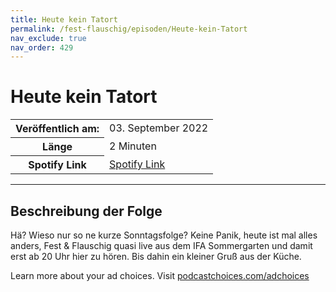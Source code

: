 ```yaml
---
title: Heute kein Tatort
permalink: /fest-flauschig/episoden/Heute-kein-Tatort
nav_exclude: true
nav_order: 429
---
```


# Heute kein Tatort
<table class="resp-table dcf-table dcf-table-responsive dcf-table-bordered dcf-table-striped dcf-w-100%">
                    <tbody>
                        <tr>
                            <th scope="row">Veröffentlich am:</th>
                            <td data-label="Veröffentlich am:">03. September 2022</td>
                        </tr>
                        <tr>
                            <th scope="row">Länge </th>
                            <td data-label="Länge ">2 Minuten</td>
                        </tr><tr>
                                <th scope="row">Spotify Link</th>
                                <td data-label="Spotify Link"><a href="https://open.spotify.com/episode/4YS2CwtEH0cnk7JKPjgqDw">Spotify Link</a></td>
                            </tr></tbody>
                </table>

***

## Beschreibung der Folge

<div>
<p>Hä? Wieso nur so ne kurze Sonntagsfolge? Keine Panik, heute ist mal alles anders, Fest &amp; Flauschig quasi live aus dem IFA Sommergarten und damit erst ab 20 Uhr hier zu hören. Bis dahin ein kleiner Gruß aus der Küche. </p><p> </p><p>Learn more about your ad choices. Visit <a href="https://podcastchoices.com/adchoices" rel="nofollow">podcastchoices.com/adchoices</a></p>  
</div>

